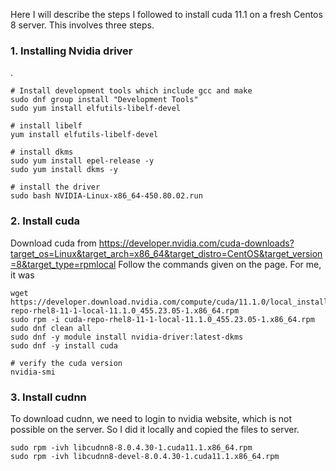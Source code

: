 Here I will describe the steps I followed to install cuda 11.1 on a fresh Centos 8 server. This involves three steps. 

### 1. Installing Nvidia driver
. 
```shell
# Install development tools which include gcc and make
sudo dnf group install "Development Tools"
sudo yum install elfutils-libelf-devel

# install libelf
yum install elfutils-libelf-devel

# install dkms
sudo yum install epel-release -y
sudo yum install dkms -y

# install the driver
sudo bash NVIDIA-Linux-x86_64-450.80.02.run
```
### 2. Install cuda
Download cuda from https://developer.nvidia.com/cuda-downloads?target_os=Linux&target_arch=x86_64&target_distro=CentOS&target_version=8&target_type=rpmlocal
Follow the commands given on the page. 
For me, it was
```shell
wget https://developer.download.nvidia.com/compute/cuda/11.1.0/local_installers/cuda-repo-rhel8-11-1-local-11.1.0_455.23.05-1.x86_64.rpm
sudo rpm -i cuda-repo-rhel8-11-1-local-11.1.0_455.23.05-1.x86_64.rpm
sudo dnf clean all
sudo dnf -y module install nvidia-driver:latest-dkms
sudo dnf -y install cuda

# verify the cuda version
nvidia-smi
```

### 3. Install cudnn
To download cudnn, we need to login to nvidia website, which is not possible on the server. So I did it locally and copied the files to server. 
```shell
sudo rpm -ivh libcudnn8-8.0.4.30-1.cuda11.1.x86_64.rpm
sudo rpm -ivh libcudnn8-devel-8.0.4.30-1.cuda11.1.x86_64.rpm
```
